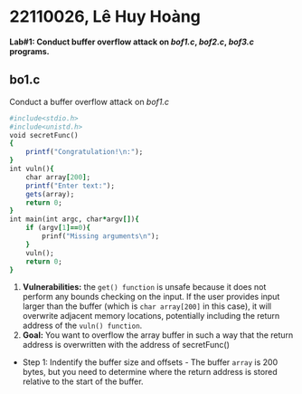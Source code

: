 # 22110026, Lê Huy Hoàng
**Lab#1: Conduct buffer overflow attack on _bof1.c_, _bof2.c_, _bof3.c_ programs.**
## bo1.c
Conduct a buffer overflow attack on _bof1.c_ 
```ruby
#include<stdio.h>
#include<unistd.h>
void secretFunc()
{
    printf("Congratulation!\n:");
}
int vuln(){
    char array[200];
    printf("Enter text:");
    gets(array);
    return 0;
}
int main(int argc, char*argv[]){
    if (argv[1]==0){
        prinf("Missing arguments\n");
    }
    vuln();
    return 0;
}
```
1. **Vulnerabilities:** the `get() function` is unsafe because it does not perform any bounds checking on the input. If the user provides input larger than the buffer (which is `char array[200]` in this case), it will overwrite adjacent memory locations, potentially including the return address of the `vuln() function`.
2. **Goal:** You want to overflow the array buffer in such a way that the return address is overwritten with the address of secretFunc()

- Step 1: Indentify the buffer size and offsets
      - The buffer `array` is 200 bytes, but you need to determine where the return address is stored relative to the start of the buffer.
